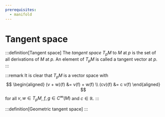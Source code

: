 ```yaml
---
prerequisites:
  - manifold
---
```


# Tangent space

:::definition[Tangent space]
The *tangent space* $T_pM$ to $M$ at $p$ is the set of all derivations of $M$ at $p$. An element of $T_pM$ is called a tangent vector at $p$.
:::

:::remark
It is clear that $T_pM$ is a vector space with
$$
\begin{aligned}
(v + w)(f) &= v(f) + w(f) \\
(cv)(f) &= c v(f)
\end{aligned}
$$
for all $v, w \in T_pM$, $f, g \in C^\infty(M)$ and $c\in ℝ$.
:::


:::definition[Geometric tangent space]
:::
